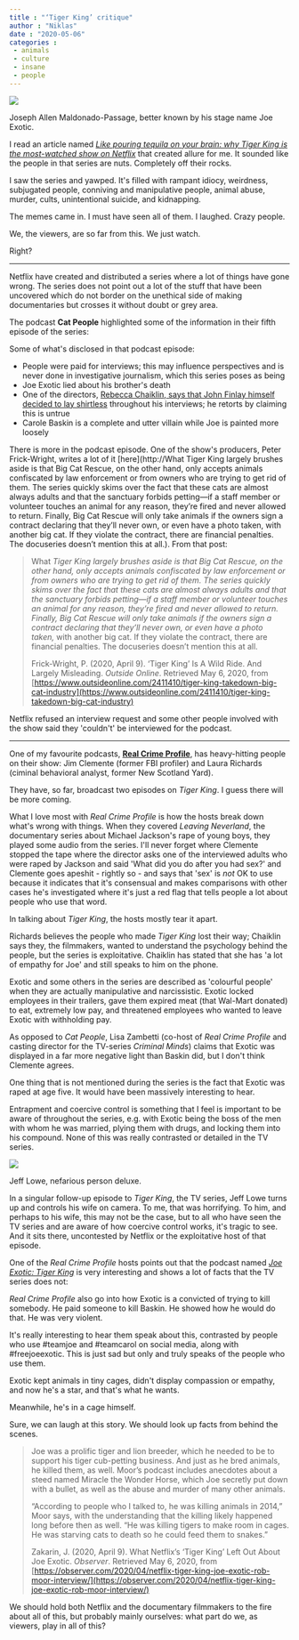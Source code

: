 ```yaml
---
title : "‘Tiger King’ critique"
author : "Niklas"
date : "2020-05-06"
categories : 
 - animals
 - culture
 - insane
 - people
---
```


![](https://observer.com/wp-content/uploads/sites/2/2020/04/joe-exotic-1.jpg?resize=970,743)

Joseph Allen Maldonado-Passage, better known by his stage name Joe Exotic.

I read an article named _[Like pouring tequila on your brain: why Tiger King is the most-watched show on Netflix](https://www.theguardian.com/media/shortcuts/2020/apr/01/like-pouring-tequila-on-your-brain-why-tiger-king-is-the-most-watched-show-on-netflix)_ that created allure for me. It sounded like the people in that series are nuts. Completely off their rocks.

I saw the series and yawped. It's filled with rampant idiocy, weirdness, subjugated people, conniving and manipulative people, animal abuse, murder, cults, unintentional suicide, and kidnapping.

The memes came in. I must have seen all of them. I laughed. Crazy people.

We, the viewers, are so far from this. We just watch.

Right?

* * *

Netflix have created and distributed a series where a lot of things have gone wrong. The series does not point out a lot of the stuff that have been uncovered which do not border on the unethical side of making documentaries but crosses it without doubt or grey area.

The podcast **Cat People** highlighted some of the information in their fifth episode of the series:

Some of what's disclosed in that podcast episode:

- People were paid for interviews; this may influence perspectives and is never done in investigative journalism, which this series poses as being
- Joe Exotic lied about his brother's death
- One of the directors, [Rebecca Chaiklin, says that John Finlay himself decided to lay shirtless](https://hyp.is/TE7CqI-SEeq5nyOhTM_gLw/www.latimes.com/entertainment-arts/tv/story/2020-03-26/joe-exotic-tiger-king-netflix-burning-questions) throughout his interviews; he retorts by claiming this is untrue
- Carole Baskin is a complete and utter villain while Joe is painted more loosely

There is more in the podcast episode. One of the show's producers, Peter Frick-Wright, writes a lot of it [here](http://What Tiger King largely brushes aside is that Big Cat Rescue, on the other hand, only accepts animals confiscated by law enforcement or from owners who are trying to get rid of them. The series quickly skims over the fact that these cats are almost always adults and that the sanctuary forbids petting—if a staff member or volunteer touches an animal for any reason, they’re fired and never allowed to return. Finally, Big Cat Rescue will only take animals if the owners sign a contract declaring that they’ll never own, or even have a photo taken, with another big cat. If they violate the contract, there are financial penalties. The docuseries doesn’t mention this at all.). From that post:

> What _Tiger King _largely brushes aside is that Big Cat Rescue, on the other hand, only accepts animals confiscated by law enforcement or from owners who are trying to get rid of them. The series quickly skims over the fact that these cats are almost always adults and that the sanctuary forbids petting—if a staff member or volunteer touches an animal for any reason, they’re fired and never allowed to return. Finally, Big Cat Rescue will only take animals if the owners sign a contract declaring that they’ll never own, or even_ have a photo taken,_ with another big cat. If they violate the contract, there are financial penalties. The docuseries doesn’t mention this at all.
> 
> Frick-Wright, P. (2020, April 9). ‘Tiger King’ Is A Wild Ride. And Largely Misleading. _Outside Online_. Retrieved May 6, 2020, from [https://www.outsideonline.com/2411410/tiger-king-takedown-big-cat-industry](https://www.outsideonline.com/2411410/tiger-king-takedown-big-cat-industry)

Netflix refused an interview request and some other people involved with the show said they 'couldn't' be interviewed for the podcast.

* * *

One of my favourite podcasts, **[Real Crime Profile](https://www.realcrimeprofile.com/)**, has heavy-hitting people on their show: Jim Clemente (former FBI profiler) and Laura Richards (ciminal behavioral analyst, former New Scotland Yard).

They have, so far, broadcast two episodes on _Tiger King_. I guess there will be more coming.

What I love most with _Real Crime Profile_ is how the hosts break down what's wrong with things. When they covered _Leaving Neverland_, the documentary series about Michael Jackson's rape of young boys, they played some audio from the series. I'll never forget where Clemente stopped the tape where the director asks one of the interviewed adults who were raped by Jackson and said 'What did you do after you had sex?' and Clemente goes apeshit - rightly so - and says that 'sex' is _not_ OK to use because it indicates that it's consensual and makes comparisons with other cases he's investigated where it's just a red flag that tells people a lot about people who use that word.

In talking about _Tiger King_, the hosts mostly tear it apart.

Richards believes the people who made _Tiger King_ lost their way; Chaiklin says they, the filmmakers, wanted to understand the psychology behind the people, but the series is exploitative. Chaiklin has stated that she has 'a lot of empathy for Joe' and still speaks to him on the phone.

Exotic and some others in the series are described as 'colourful people' when they are actually manipulative and narcissistic. Exotic locked employees in their trailers, gave them expired meat (that Wal-Mart donated) to eat, extremely low pay, and threatened employees who wanted to leave Exotic with withholding pay.

As opposed to _Cat People_, Lisa Zambetti (co-host of _Real Crime Profile_ and casting director for the TV-series _Criminal Minds_) claims that Exotic was displayed in a far more negative light than Baskin did, but I don't think Clemente agrees.

One thing that is not mentioned during the series is the fact that Exotic was raped at age five. It would have been massively interesting to hear.

Entrapment and coercive control is something that I feel is important to be aware of throughout the series, e.g. with Exotic being the boss of the men with whom he was married, plying them with drugs, and locking them into his compound. None of this was really contrasted or detailed in the TV series.

![](https://i.guim.co.uk/img/media/38b0987038a0d3386da0efbc25e136896bacb234/25_0_3600_2160/master/3600.jpg?width=620&quality=85&auto=format&fit=max&s=d07c9021aca581ba2a9a375f4bc20423)

Jeff Lowe, nefarious person deluxe.

In a singular follow-up episode to _Tiger King_, the TV series, Jeff Lowe turns up and controls his wife on camera. To me, that was horrifying. To him, and perhaps to his wife, this may not be the case, but to all who have seen the TV series and are aware of how coercive control works, it's tragic to see. And it sits there, uncontested by Netflix or the exploitative host of that episode.

One of the _Real Crime Profile_ hosts points out that the podcast named _[Joe Exotic: Tiger King](https://wondery.com/shows/joe-exotic/)_ is very interesting and shows a lot of facts that the TV series does not:

_Real Crime Profile_ also go into how Exotic is a convicted of trying to kill somebody. He paid someone to kill Baskin. He showed how he would do that. He was very violent.

It's really interesting to hear them speak about this, contrasted by people who use #teamjoe and #teamcarol on social media, along with #freejoeexotic. This is just sad but only and truly speaks of the people who use them.

Exotic kept animals in tiny cages, didn't display compassion or empathy, and now he's a star, and that's what he wants.

Meanwhile, he's in a cage himself.

Sure, we can laugh at this story. We should look up facts from behind the scenes.

> Joe was a prolific tiger and lion breeder, which he needed to be to support his tiger cub-petting business. And just as he bred animals, he killed them, as well. Moor’s podcast includes anecdotes about a steed named Miracle the Wonder Horse, which Joe secretly put down with a bullet, as well as the abuse and murder of many other animals.  
>   
> “According to people who I talked to, he was killing animals in 2014,” Moor says, with the understanding that the killing likely happened long before then as well. “He was killing tigers to make room in cages. He was starving cats to death so he could feed them to snakes.”
> 
> Zakarin, J. (2020, April 9). What Netflix’s ‘Tiger King’ Left Out About Joe Exotic. _Observer_. Retrieved May 6, 2020, from [https://observer.com/2020/04/netflix-tiger-king-joe-exotic-rob-moor-interview/](https://observer.com/2020/04/netflix-tiger-king-joe-exotic-rob-moor-interview/)

We should hold both Netflix and the documentary filmmakers to the fire about all of this, but probably mainly ourselves: what part do we, as viewers, play in all of this?
